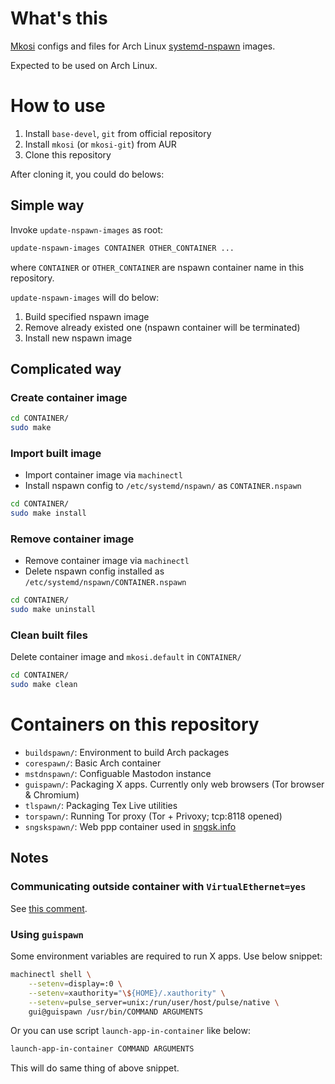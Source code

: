 
# What's this

[Mkosi](https://github.com/systemd/mkosi) configs and files for Arch Linux [systemd-nspawn](https://www.freedesktop.org/software/systemd/man/systemd-nspawn.html) images.

Expected to be used on Arch Linux.

# How to use

1. Install `base-devel`, `git` from official repository
2. Install `mkosi` (or `mkosi-git`) from AUR
3. Clone this repository

After cloning it, you could do belows:

## Simple way

Invoke `update-nspawn-images` as root:

```bash
update-nspawn-images CONTAINER OTHER_CONTAINER ...
```

where `CONTAINER` or `OTHER_CONTAINER` are nspawn container name in this repository.

`update-nspawn-images` will do below:

1. Build specified nspawn image
2. Remove already existed one (nspawn container will be terminated)
3. Install new nspawn image

## Complicated way

### Create container image

```bash
cd CONTAINER/
sudo make
```

### Import built image

- Import container image via `machinectl`
- Install nspawn config to `/etc/systemd/nspawn/` as `CONTAINER.nspawn`

```bash
cd CONTAINER/
sudo make install
```

### Remove container image

- Remove container image via `machinectl`
- Delete nspawn config installed as `/etc/systemd/nspawn/CONTAINER.nspawn`

```bash
cd CONTAINER/
sudo make uninstall
```

### Clean built files

Delete container image and `mkosi.default` in `CONTAINER/`

```bash
cd CONTAINER/
sudo make clean
```

# Containers on this repository

- `buildspawn/`: Environment to build Arch packages
- `corespawn/`: Basic Arch container
- `mstdnspawn/`: Configuable Mastodon instance
- `guispawn/`: Packaging X apps. Currently only web browsers (Tor browser & Chromium)
- `tlspawn/`: Packaging Tex Live utilities
- `torspawn/`: Running Tor proxy (Tor + Privoxy; tcp:8118 opened)
- `sngskspawn/`: Web ppp container used in [sngsk.info](https://sngsk.info)

## Notes

### Communicating outside container with `VirtualEthernet=yes`

See [this comment](https://github.com/nosada/mkosi-files/issues/6#issuecomment-706651468).

### Using `guispawn`

Some environment variables are required to run X apps. Use below snippet:

```bash
machinectl shell \
    --setenv=display=:0 \
    --setenv=xauthority="\${HOME}/.xauthority" \
    --setenv=pulse_server=unix:/run/user/host/pulse/native \
    gui@guispawn /usr/bin/COMMAND ARGUMENTS
```

Or you can use script `launch-app-in-container` like below:

```bash
launch-app-in-container COMMAND ARGUMENTS
```

This will do same thing of above snippet.
